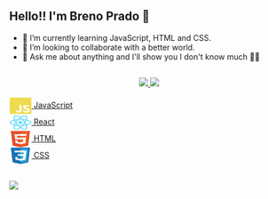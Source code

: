 ## Hello!! I'm Breno Prado 👋

- 🌱 I’m currently learning JavaScript, HTML and CSS.
- 👯 I’m looking to collaborate with a better world.
- 💬 Ask me about anything and I'll show you I don't know much 🙆‍♀️

##

<div align="center">
  <a href="https://github.com/clarareis">
  <img height="150em" src="https://github-readme-stats.vercel.app/api?username=clarareis&show_icons=true&theme=radical&include_all_commits=true&count_private=true"/>
  <img height="150em" src="https://github-readme-stats.vercel.app/api/top-langs/?username=clarareis&layout=compact&langs_count=7&theme=radical"/>
</div>

<div style="display: inline_block"> <br>
  <div>
    <img align="center" alt="Breno-Js" height="30" width="40" src="https://raw.githubusercontent.com/devicons/devicon/master/icons/javascript/javascript-plain.svg">
    JavaScript
  </div>
  <div>
    <img align="center" alt="Breno-React" height="30" width="40" src="https://raw.githubusercontent.com/devicons/devicon/master/icons/react/react-original.svg">
    React
  </div>
  <div>
    <img align="center" alt="Breno-HTML" height="30" width="40" src="https://raw.githubusercontent.com/devicons/devicon/master/icons/html5/html5-original.svg">
    HTML
  </div>
  <div>
    <img align="center" alt="Breno-CSS" height="30" width="40" src="https://raw.githubusercontent.com/devicons/devicon/master/icons/css3/css3-original.svg">
    CSS
  </div>
</div>
  
  ##
 
<div> 
  <a href="https://www.linkedin.com/in/breno-o-prado-desenvolvedor-web-jr/" target="_blank"><img src="https://img.shields.io/badge/-LinkedIn-%230077B5?style=for-the-badge&logo=linkedin&logoColor=white" target="_blank"></a> 
 
</div>
